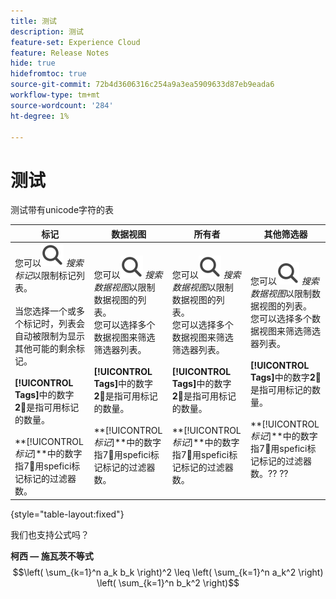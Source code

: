 ```yaml
---
title: 测试
description: 测试
feature-set: Experience Cloud
feature: Release Notes
hide: true
hidefromtoc: true
source-git-commit: 72b4d3606316c254a9a3ea5909633d87eb9eada6
workflow-type: tm+mt
source-wordcount: '284'
ht-degree: 1%

---
```



# 测试

测试带有unicode字符的表

| 标记 | 数据视图 | 所有者 | 其他筛选器 |
|---|---|---|---|
| 您可以![搜索](/help/assets/icons/Search.svg) *搜索标记*&#x200B;以限制标记列表。 <br/><br/>当您选择一个或多个标记时，列表会自动被限制为显示其他可能的剩余标记。 <br/><br/> **[!UICONTROL Tags]**&#x200B;中的数字&#x200B;**2︎⃣**&#x200B;是指可用标记的数量。 <br/><br/> **[!UICONTROL *标记&#x200B;*]**中的数字指7︎⃣用spefici标记标记的过滤器数。 | 您可以![搜索](/help/assets/icons/Search.svg) *搜索数据视图*&#x200B;以限制数据视图的列表。 <br/>您可以选择多个数据视图来筛选筛选器列表。 <br/><br/> **[!UICONTROL Tags]**&#x200B;中的数字&#x200B;**2︎⃣**&#x200B;是指可用标记的数量。 <br/><br/> **[!UICONTROL *标记&#x200B;*]**中的数字指7︎⃣用spefici标记标记的过滤器数。 | 您可以![搜索](/help/assets/icons/Search.svg) *搜索数据视图*&#x200B;以限制数据视图的列表。 <br/>您可以选择多个数据视图来筛选筛选器列表。 <br/><br/> **[!UICONTROL Tags]**&#x200B;中的数字&#x200B;**2︎⃣**&#x200B;是指可用标记的数量。 <br/><br/> **[!UICONTROL *标记&#x200B;*]**中的数字指7︎⃣用spefici标记标记的过滤器数。 | 您可以![搜索](/help/assets/icons/Search.svg) *搜索数据视图*&#x200B;以限制数据视图的列表。 <br/>您可以选择多个数据视图来筛选筛选器列表。 <br/><br/> **[!UICONTROL Tags]**&#x200B;中的数字&#x200B;**2︎⃣**&#x200B;是指可用标记的数量。 <br/><br/> **[!UICONTROL *标记&#x200B;*]**中的数字指7︎⃣用spefici标记标记的过滤器数。?? ?? |

{style="table-layout:fixed"}




我们也支持公式吗？

**柯西 — 施瓦茨不等式**
$$\left( \sum_{k=1}^n a_k b_k \right)^2 \leq \left( \sum_{k=1}^n a_k^2 \right) \left( \sum_{k=1}^n b_k^2 \right)$$


